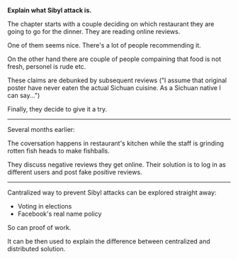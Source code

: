 **Explain what Sibyl attack is.**

The chapter starts with a couple deciding on which restaurant they are going to go for the dinner. They are reading online reviews.

One of them seems nice. There's a lot of people recommending it.

On the other hand there are couple of people compaining that food is not fresh, personel is rude etc.

These claims are debunked by subsequent reviews ("I assume that original poster have never eaten the actual Sichuan cuisine. As a Sichuan native I can say...")

Finally, they decide to give it a try.

---

Several months earlier:

The coversation happens in restaurant's kitchen while the staff is grinding rotten fish heads to make fishballs.

They discuss negative reviews they get online. Their solution is to log in as different users and post fake positive reviews.

---

Cantralized way to prevent Sibyl attacks can be explored straight away:

* Voting in elections
* Facebook's real name policy

So can proof of work.

It can be then used to explain the difference between centralized and distributed solution.
